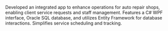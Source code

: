 Developed an integrated app to enhance operations for auto repair shops, enabling client service requests and staff management. Features a C# WPF interface, Oracle SQL database, and utilizes Entity Framework for database interactions. Simplifies service scheduling and tracking.
